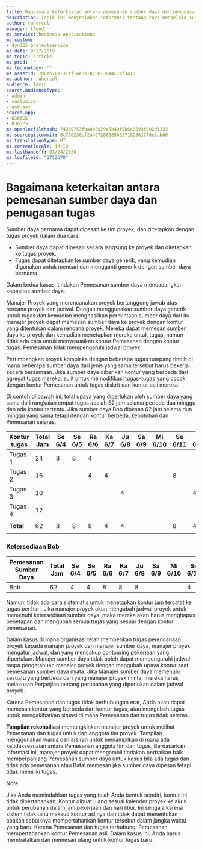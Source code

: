```yaml
---
title: Bagaimana keterkaitan antara pemesanan sumber daya dan penugasan tugas
description: Topik ini menyediakan informasi tentang cara mengelola sumber daya bernama, pemesanan sumber daya, serta penetapan tugas dan bagaimana keterkaitannya satu sama lain.
author: ruhercul
manager: kfend
ms.service: business-applications
ms.custom:
- dyn365-projectservice
ms.date: 9/27/2019
ms.topic: article
ms.prod: ''
ms.technology: ''
ms.assetid: 700eb78a-31ff-4e3b-8c38-3944c74f3413
ms.author: ruhercul
audience: Admin
search.audienceType:
- admin
- customizer
- enduser
search.app:
- D365CE
- D365PS
ms.openlocfilehash: 74369753fba4b5d29e5b49f5b6a6593f902d1133
ms.sourcegitcommit: 8c786230ef2a497280885b827162561776e2eb00
ms.translationtype: HT
ms.contentlocale: id-ID
ms.lasthandoff: 03/24/2020
ms.locfileid: "3752378"
---
```

# <a name="resource-bookings-and-how-they-relate-to-task-assignments"></a>Bagaimana keterkaitan antara pemesanan sumber daya dan penugasan tugas


Sumber daya bernama dapat dipesan ke tim proyek, dan ditetapkan dengan tugas proyek dalam dua cara:

- Sumber daya dapat dipesan secara langsung ke proyek dan ditetapkan ke tugas proyek.
- Tugas dapat ditetapkan ke sumber daya generik, yang kemudian digunakan untuk mencari dan mengganti generik dengan sumber daya bernama. 

Dalam kedua kasus, tindakan Pemesanan sumber daya mencadangkan kapasitas sumber daya.

Manajer Proyek yang merencanakan proyek bertanggung jawab atas rencana proyek dan jadwal. Dengan menggunakan sumber daya generik untuk tugas dan kemudian menghasilkan permintaan sumber daya dari itu manajer proyek dapat memesan sumber daya ke proyek dengan kontur yang ditentukan dalam rencana proyek. Mereka dapat memesan sumber daya ke proyek dan kemudian menetapkan mereka untuk tugas, namun tidak ada cara untuk menyesuaikan kontur Pemesanan dengan kontur tugas. Pemesanan tidak mempengaruhi jadwal proyek.

Pertimbangkan proyek kompleks dengan beberapa tugas tumpang tindih di mana beberapa sumber daya dari jenis yang sama tersebut harus bekerja secara bersamaan. Jika sumber daya diberikan kontur yang berbeda dari agregat tugas mereka, sulit untuk memodifikasi tugas-tugas yang cocok dengan kontur Pemesanan untuk tugas diskrit dan kontur asli mereka.

Di contoh di bawah ini, total upaya yang diperlukan oleh sumber daya yang sama dari rangkaian empat tugas adalah 62 jam selama periode dua minggu dan ada kontur tertentu. Jika sumber daya Bob dipesan 62 jam selama dua minggu yang sama tetapi dengan kontur berbeda, kebutuhan dan Pemesanan selaras.

| **Kontur tugas**    | **Total Jam** | Se 6/4 | Se 6/5 | Ra 6/6 | Ka 6/7 | Ju 6/8 | Sa 6/9 | Mi 6/10 | Se 6/11 | Se 6/12 | Ra 6/13 | Ka 6/14 | Ju 6/15 |
|----------------------|-----------------|--------|--------|--------|--------|--------|--------|---------|---------|---------|---------|---------|---------|
| Tugas 1               | 24              | 8      | 8      | 4      |        |        |        |         |         |         | 4       |         |         |
| Tugas 2               | 16              |        |        | 4      | 4      |        |        |         | 8       |         |         |         |         |
| Tugas 3               | 10              |        |        |        |        | 4      |        |         |         | 4       |         | 2       |         |
| Tugas 4               | 12              |        |        |        |        |        |        |         |         |         | 4       |         | 8       |
|                      |                 |        |        |        |        |        |        |         |         |         |         |         |         |
| **Total**           | 62              | 8      | 8      | 8      | 4      | 4      |        |         | 8       | 4       | 8       | 2       | 8       |
|                      |                 |        |        |        |        |        |        |         |         |         |         |

### <a name="bobs-availability"></a>Ketersediaan Bob
| **Pemesanan Sumber Daya** | **Total Jam** | Se 6/4 | Se 6/5 | Ra 6/6 | Ka 6/7 | Ju 6/8 | Sa 6/9 | Mi 6/10 | Se 6/11 | Se 6/12 | Ra 6/13 | Ka 6/14 | Ju 6/15 |
|------------------------|-----------------|--------|--------|--------|--------|--------|--------|---------|---------|---------|---------|---------|---------|
| Bob                    | 62              | 4      | 4      | 8      | 8      | 8      |        |         | 4       | 4       | 8       | 8       | 6       |

Namun, tidak ada cara sistematis untuk menetapkan kontur jam tercatat ke tugas per hari. Jika manajer proyek akan mengubah jadwal proyek untuk memenuhi ketersediaan sumber daya, maka mereka akan harus menghapus penetapan dan mengubah semua tugas yang sesuai dengan kontur pemesanan.

Dalam kasus di mana organisasi telah memberikan tugas perencanaan proyek kepada manajer proyek dan manajer sumber daya, manajer proyek mengatur jadwal, dan yang mencakup contouring pekerjaan yang diperlukan. Manajer sumber daya tidak boleh dapat mempengaruhi jadwal tanpa pengetahuan manajer proyek dengan mengubah upaya kontur saat pemesanan sumber daya nyata. Jika Manajer sumber daya memenuhi sesuatu yang berbeda dari yang manajer proyek minta, mereka harus melakukan Perjanjian tentang perubahan yang diperlukan dalam jadwal proyek.

Karena Pemesanan dan tugas tidak berhubungan erat, Anda akan dapat memesan kontur yang berbeda dari kontur tugas, atau mengubah tugas untuk mengakibatkan situasi di mana Pemesanan dan tugas tidak selaras.

**Tampilan rekonsiliasi** memungkinkan manajer proyek untuk melihat Pemesanan dan tugas untuk tiap anggota tim proyek. Tampilan menggunakan warna dan arsiran untuk menampilkan di mana ada ketidaksesuaian antara Pemesanan anggota tim dan tugas. Berdasarkan informasi ini, manajer proyek dapat mengambil tindakan perbaikan baik memperpanjang Pemesanan sumber daya untuk kasus bila ada tugas dan tidak ada pemesanan atau Batal memesan jika sumber daya dipesan tetapi tidak memiliki tugas.

> [!NOTE]
> Jika Anda memindahkan tugas yang telah Anda bentuk sendiri, kontur ini tidak dipertahankan. Kontur dibuat ulang sesuai kalender proyek ke akun untuk perubahan dalam jam pekerjaan dan hari libur. Ini sengaja karena sistem tidak tahu maksud kontur aslinya dan tidak dapat menentukan apakah sebaiknya mempertahankan kontur tersebut dalam jangka waktu yang baru. Karena Pemesanan dan tugas terhubung, Pemesanan mempertahankan kontur Pemesanan asli. Dalam kasus ini, Anda harus membatalkan dan memesan ulang untuk kontur tugas baru.

